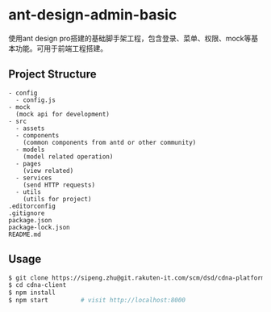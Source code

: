 # ant-design-admin-basic
使用ant design pro搭建的基础脚手架工程，包含登录、菜单、权限、mock等基本功能。可用于前端工程搭建。
## Project Structure
```
- config
  - config.js
- mock
  (mock api for development)
- src
  - assets
  - components
    (common components from antd or other community)
  - models
    (model related operation)
  - pages
    (view related)
  - services
    (send HTTP requests)
  - utils
    (utils for project)
.editorconfig
.gitignore
package.json
package-lock.json
README.md
```

## Usage

```bash
$ git clone https://sipeng.zhu@git.rakuten-it.com/scm/dsd/cdna-platform-client.git
$ cd cdna-client
$ npm install
$ npm start         # visit http://localhost:8000
```

